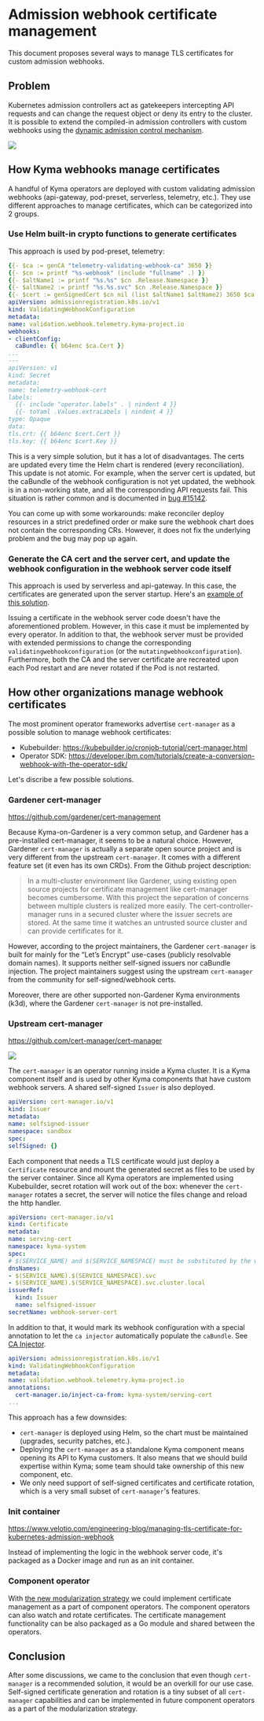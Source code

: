 # Admission webhook certificate management

This document proposes several ways to manage TLS certificates for custom admission webhooks. 

## Problem

Kubernetes admission controllers act as gatekeepers intercepting API requests and can change the request object or deny its entry to the cluster.
It is possible to extend the compiled-in admission controllers with custom webhooks using the [dynamic admission control mechanism](https://kubernetes.io/docs/reference/access-authn-authz/extensible-admission-controllers/).

<img src="assets/admission-controller-certs.drawio.svg">

## How Kyma webhooks manage certificates

A handful of Kyma operators are deployed with custom validating admission webhooks (api-gateway, pod-preset, serverless, telemetry, etc.). They use different approaches to manage certificates, which can be categorized into 2 groups.

### <a name="helm"></a>Use Helm built-in crypto functions to generate certificates

This approach is used by pod-preset, telemetry:
  ```yaml
{{- $ca := genCA "telemetry-validating-webhook-ca" 3650 }}
{{- $cn := printf "%s-webhook" (include "fullname" .) }}
{{- $altName1 := printf "%s.%s" $cn .Release.Namespace }}
{{- $altName2 := printf "%s.%s.svc" $cn .Release.Namespace }}
{{- $cert := genSignedCert $cn nil (list $altName1 $altName2) 3650 $ca }}
apiVersion: admissionregistration.k8s.io/v1
kind: ValidatingWebhookConfiguration
metadata:
  name: validation.webhook.telemetry.kyma-project.io
webhooks:
- clientConfig:
    caBundle: {{ b64enc $ca.Cert }}
...
---
apiVersion: v1
kind: Secret
metadata:
  name: telemetry-webhook-cert
  labels:
    {{- include "operator.labels" . | nindent 4 }}
    {{- toYaml .Values.extraLabels | nindent 4 }}
type: Opaque
data:
  tls.crt: {{ b64enc $cert.Cert }}
  tls.key: {{ b64enc $cert.Key }}
```

This is a very simple solution, but it has a lot of disadvantages.
The certs are updated every time the Helm chart is rendered (every reconciliation). This update is not atomic. For example, when the server cert is updated, but the caBundle of the webhook configuration is not yet updated, the webhook is in a non-working state, and all the corresponding API requests fail. This situation is rather common and is documented in [bug #15142](https://github.com/kyma-project/kyma/issues/15142). 

You can come up with some workarounds: make reconciler deploy resources in a strict predefined order or make sure the webhook chart does not contain the corresponding CRs. However, it does not fix the underlying problem and the bug may pop up again. 


### <a name="server-code"></a>Generate the CA cert and the server cert, and update the webhook configuration in the webhook server code itself

This approach is used by serverless and api-gateway. In this case, the certificates are generated upon the server startup. Here's an [example of this solution](https://github.com/kyma-project/api-gateway/blob/main/internal/webhook/certificates.go).

Issuing a certificate in the webhook server code doesn't have the aforementioned problem. However, in this case it must be implemented by every operator. In addition to that, the webhook server must be provided with extended permissions to change the corresponding `validatingwebhookconfiguration` (or the `mutatingwebhookconfiguration`). Furthermore, both the CA and the server certificate are recreated upon each Pod restart and are never rotated if the Pod is not restarted.


## How other organizations manage webhook certificates

The most prominent operator frameworks advertise `cert-manager` as a possible solution to manage webhook certificates:

- Kubebuilder: https://kubebuilder.io/cronjob-tutorial/cert-manager.html
- Operator SDK: https://developer.ibm.com/tutorials/create-a-conversion-webhook-with-the-operator-sdk/

Let's discribe a few possible solutions.

### <a name="gardener-cert-manager"></a>Gardener cert-manager

https://github.com/gardener/cert-management

Because Kyma-on-Gardener is a very common setup, and Gardener has a pre-installed cert-manager, it seems to be a natural choice. However, Gardener `cert-manager` is actually a separate open source project and is very different from the upstream `cert-manager`. It comes with a different feature set (it even has its own CRDs). From the Github project description:

>In a multi-cluster environment like Gardener, using existing open source projects for certificate management like cert-manager becomes cumbersome. With this project the separation of concerns between multiple clusters is realized more easily. The cert-controller-manager runs in a secured cluster where the issuer secrets are stored. At the same time it watches an untrusted source cluster and can provide certificates for it.

However, according to the project maintainers, the Gardener `cert-manager` is built for mainly for the “Let’s Encrypt” use-cases (publicly resolvable domain names). It supports neither self-signed issuers nor caBundle injection. The project maintainers suggest using the upstream `cert-manager` from the community for self-signed/webhook certs.

Moreover, there are other supported non-Gardener Kyma environments (k3d), where the Gardener `cert-manager` is not pre-installed. 
### <a name="upstream-cert-manager"></a>Upstream cert-manager

https://github.com/cert-manager/cert-manager

<img src="assets/admission-controller-certs-with-cert-manager.drawio.svg">

The `cert-manager` is an operator running inside a Kyma cluster. It is a Kyma component itself and is used by other Kyma components that have custom webhook servers. A shared self-signed `Issuer` is also deployed.
  ```yaml
apiVersion: cert-manager.io/v1
kind: Issuer
metadata:
  name: selfsigned-issuer
  namespace: sandbox
spec:
  selfSigned: {}
```

Each component that needs a TLS certificate would just deploy a `Certificate` resource and mount the generated secret as files to be used by the server container. Since all Kyma operators are implemented using Kubebuilder, secret rotation will work out of the box: whenever the `cert-manager` rotates a secret, the server will notice the files change and reload the http handler. 
  ```yaml
apiVersion: cert-manager.io/v1
kind: Certificate
metadata:
  name: serving-cert
  namespace: kyma-system
spec:
  # $(SERVICE_NAME) and $(SERVICE_NAMESPACE) must be substituted by the webhook service/namespace
  dnsNames:
  - $(SERVICE_NAME).$(SERVICE_NAMESPACE).svc
  - $(SERVICE_NAME).$(SERVICE_NAMESPACE).svc.cluster.local
  issuerRef:
    kind: Issuer
    name: selfsigned-issuer
  secretName: webhook-server-cert
```

In addition to that, it would mark its webhook configuration with a special annotation to let the `ca injector` automatically populate the `caBundle`. See [CA Injector](https://cert-manager.io/docs/concepts/ca-injector/).

  ```yaml
apiVersion: admissionregistration.k8s.io/v1
kind: ValidatingWebhookConfiguration
metadata:
  name: validation.webhook.telemetry.kyma-project.io
  annotations:
    cert-manager.io/inject-ca-from: kyma-system/serving-cert
...  
```

This approach has a few downsides:
* `cert-manager` is deployed using Helm, so the chart must be maintained (upgrades, security patches, etc.).
* Deploying the `cert-manager` as a standalone Kyma component means opening its API to Kyma customers. It also means that we should build expertise within Kyma; some team should take ownership of this new component, etc.
* We only need support of self-signed certificates and certificate rotation, which is a very small subset of `cert-manager`'s features.

### <a name="init-container"></a>Init container

https://www.velotio.com/engineering-blog/managing-tls-certificate-for-kubernetes-admission-webhook

Instead of implementing the logic in the webhook server code, it's packaged as a Docker image and run as an init container.

### <a name="component-operator"></a>Component operator

With [the new modularization strategy](https://github.com/kyma-project/community/tree/main/concepts/modularization) we could implement certificate management as a part of component operators. The component operators can also watch and rotate certificates.
The certificate management functionality can be also packaged as a Go module and shared between the operators.

## Conclusion

After some discussions, we came to the conclusion that even though `cert-manager` is a recommended solution, it would be an overkill for our use case. Self-signed certificate generation and rotation is a tiny subset of all `cert-manager` capabilities and can be implemented in future component operators as a part of the modularization strategy.
